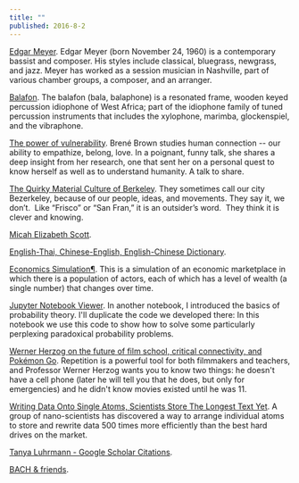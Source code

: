 ```yaml
---
title: ""
published: 2016-8-2
---
```


  <a href="https://en.wikipedia.org/wiki/Edgar_Meyer" target="_blank">Edgar Meyer</a>. Edgar Meyer (born November 24, 1960) is a contemporary bassist and composer. His styles include classical, bluegrass, newgrass, and jazz. Meyer has worked as a session musician in Nashville, part of various chamber groups, a composer, and an arranger.


  <a href="http://en.wikipedia.org/wiki/Balafon" target="_blank">Balafon</a>. The balafon (bala, balaphone) is a resonated frame, wooden keyed percussion idiophone of West Africa; part of the idiophone family of tuned percussion instruments that includes the xylophone, marimba, glockenspiel, and the vibraphone.


  <a href="https://www.ted.com/talks/brene_brown_on_vulnerability?language=en" target="_blank">The power of vulnerability</a>. Brené Brown studies human connection -- our ability to empathize, belong, love. In a poignant, funny talk, she shares a deep insight from her research, one that sent her on a personal quest to know herself as well as to understand humanity. A talk to share.


  <a href="http://quirkyberkeley.com/" target="_blank">The Quirky Material Culture of Berkeley</a>. They sometimes call our city Bezerkeley, because of our people, ideas, and movements. They say it, we don’t.  Like “Frisco” or “San Fran,” it is an outsider’s word.  They think it is clever and knowing.


  <a href="http://www.misc.name" target="_blank">Micah Elizabeth Scott</a>. 


  <a href="http://ce.linedict.com/dict.html#/cnen/home" target="_blank">English-Thai, Chinese-English, English-Chinese Dictionary</a>. 


  <a href="http://nbviewer.jupyter.org/url/norvig.com/ipython/Economics.ipynb" target="_blank">Economics Simulation¶</a>. This is a simulation of an economic marketplace in which there is a population of actors, each of which has a level of wealth (a single number) that changes over time.


  <a href="http://nbviewer.jupyter.org/url/norvig.com/ipython/ProbabilityParadox.ipynb" target="_blank">Jupyter Notebook Viewer</a>. In another notebook, I introduced the basics of probability theory. I'll duplicate the code we developed there:  In this notebook we use this code to show how to solve some particularly perplexing paradoxical probability problems.


  <a href="http://www.theverge.com/2016/7/28/12312538/werner-herzog-interview-masterclass-lo-and-behold" target="_blank">Werner Herzog on the future of film school, critical connectivity, and Pokémon Go</a>. Repetition is a powerful tool for both filmmakers and teachers, and Professor Werner Herzog wants you to know two things: he doesn't have a cell phone (later he will tell you that he does, but only for emergencies) and he didn't know movies existed until he was 11.


  <a href="http://www.wnyc.org/story/writing-data-onto-single-atoms-scientists-store-the-longest-text-yet/" target="_blank">Writing Data Onto Single Atoms, Scientists Store The Longest Text Yet</a>. A group of nano-scientists has discovered a way to arrange individual atoms to store and rewrite data 500 times more efficiently than the best hard drives on the market.


  <a href="https://scholar.google.com/citations?user=4roW41YAAAAJ&hl=en&oi=sra" target="_blank">Tanya Luhrmann - Google Scholar Citations</a>. 


  <a href="https://www.youtube.com/playlist?list=PLRH1YYHsBSdibKaY8PNwYAZTUEiZEwBBN" target="_blank">BACH & friends</a>. 

